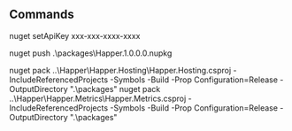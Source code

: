 Commands
------------
nuget setApiKey xxx-xxx-xxxx-xxxx

nuget push .\packages\Happer.1.0.0.0.nupkg

nuget pack ..\Happer\Happer.Hosting\Happer.Hosting.csproj -IncludeReferencedProjects -Symbols -Build -Prop Configuration=Release -OutputDirectory ".\packages"
nuget pack ..\Happer\Happer.Metrics\Happer.Metrics.csproj -IncludeReferencedProjects -Symbols -Build -Prop Configuration=Release -OutputDirectory ".\packages"
